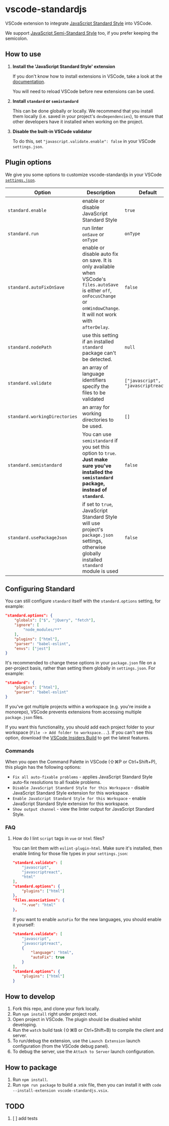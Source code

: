 # vscode-standardjs

VSCode extension to integrate [JavaScript Standard Style](https://github.com/feross/standard) into VSCode.

We support [JavaScript Semi-Standard Style](https://github.com/Flet/semistandard) too, if you prefer keeping the semicolon.

## How to use

1. **Install the 'JavaScript Standard Style' extension**

	If you don't know how to install extensions in VSCode, take a look at the [documentation](https://code.visualstudio.com/docs/editor/extension-gallery#_browse-and-install-extensions).

	You will need to reload VSCode before new extensions can be used.

2. **Install `standard` or `semistandard`**

	This can be done globally or locally. We recommend that you install them locally (i.e. saved in your project's `devDependencies`), to ensure that other developers have it installed when working on the project.

3. **Disable the built-in VSCode validator**

	To do this, set `"javascript.validate.enable": false` in your VSCode `settings.json`.

## Plugin options

We give you some options to customize vscode-standardjs in your VSCode [`settings.json`](https://code.visualstudio.com/docs/customization/userandworkspace).

Option|Description|Default
---|---|---
`standard.enable`|enable or disable JavaScript Standard Style|`true`
`standard.run`|run linter `onSave` or `onType`|`onType`
`standard.autoFixOnSave`|enable or disable auto fix on save. It is only available when VSCode's `files.autoSave` is either `off`, `onFocusChange` or `onWindowChange`. It will not work with `afterDelay`.|`false`
`standard.nodePath`|use this setting if an installed `standard` package can't be detected.|`null`
`standard.validate`|an array of language identifiers specify the files to be validated|`["javascript", "javascriptreact"]`
`standard.workingDirectories`|an array for working directories to be used.|`[]`
`standard.semistandard`|You can use `semistandard` if you set this option to `true`. **Just make sure you've installed the `semistandard` package, instead of `standard`.**|`false`
`standard.usePackageJson`|if set to `true`, JavaScript Standard Style will use project's `package.json` settings, otherwise globally installed `standard` module is used |`false`


## Configuring Standard

You can still configure `standard` itself with the `standard.options` setting, for example:

```json
"standard.options": {
	"globals": ["$", "jQuery", "fetch"],
	"ignore": [
		"node_modules/**"
	],
	"plugins": ["html"],
	"parser": "babel-eslint",
	"envs": ["jest"]
}
```

It's recommended to change these options in your `package.json` file on a per-project basis, rather than setting them globally in `settings.json`. For example:

```json
"standard": {
	"plugins": ["html"],
	"parser": "babel-eslint"
}
```

If you've got multiple projects within a workspace (e.g. you're inside a monorepo), VSCode prevents extensions from accessing multiple `package.json` files.

If you want this functionality, you should add each project folder to your workspace (`File -> Add folder to workspace...`). If you can't see this option, download the [VSCode Insiders Build](https://code.visualstudio.com/insiders/) to get the latest features.

### Commands

When you open the Command Palette in VSCode (⇧⌘P or Ctrl+Shift+P), this plugin has the following options:

* `Fix all auto-fixable problems` - applies JavaScript Standard Style auto-fix resolutions to all fixable problems.
* `Disable JavaScript Standard Style for this Workspace` - disable JavaScript Standard Style extension for this workspace.
* `Enable JavaScript Standard Style for this Workspace` - enable JavaScript Standard Style extension for this workspace.
* `Show output channel` - view the linter output for JavaScript Standard Style.

### FAQ

1. How do I lint `script` tags in `vue` or `html` files?

    You can lint them with `eslint-plugin-html`. Make sure it's installed, then enable linting for those file types in your `settings.json`:

	```json
	"standard.validate": [
		"javascript",
		"javascriptreact",
		"html"
	],
	"standard.options": {
		"plugins": ["html"]
	},
	"files.associations": {
		"*.vue": "html"
	},
	```

	If you want to enable `autoFix` for the new languages, you should enable it yourself:

	```json
	"standard.validate": [
		"javascript",
		"javascriptreact",
		{
			"language": "html",
			"autoFix": true
		}
	],
	"standard.options": {
		"plugins": ["html"]
	}
	```

## How to develop

1. Fork this repo, and clone your fork locally.
2. Run `npm install` right under project root.
3. Open project in VSCode. The plugin should be disabled whilst developing.
4. Run the `watch` build task (⇧⌘B or Ctrl+Shift+B) to compile the client and server.
5. To run/debug the extension, use the `Launch Extension` launch configuration (from the VSCode debug panel).
6. To debug the server, use the `Attach to Server` launch configuration.

## How to package

1. Run `npm install`.
2. Run `npm run package` to build a .vsix file, then you can install it with `code --install-extension vscode-standardjs.vsix`.

## TODO

1. [ ] add tests
